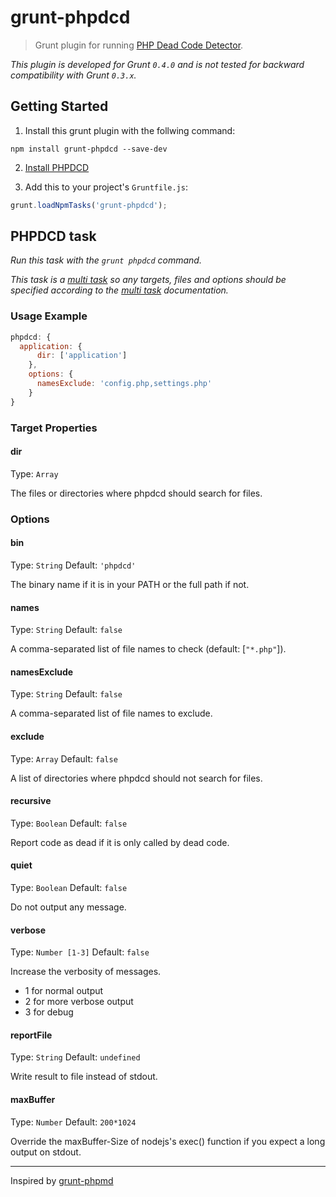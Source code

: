 # grunt-phpdcd

> Grunt plugin for running [PHP Dead Code Detector](https://github.com/sebastianbergmann/phpdcd).

_This plugin is developed for Grunt `0.4.0` and is not tested for backward compatibility with Grunt `0.3.x`._

## Getting Started

1. Install this grunt plugin with the follwing command:

```shell
npm install grunt-phpdcd --save-dev
```

2. [Install PHPDCD](https://github.com/sebastianbergmann/phpdcd#installation)

3. Add this to your project's `Gruntfile.js`:

```js
grunt.loadNpmTasks('grunt-phpdcd');
```

## PHPDCD task

_Run this task with the `grunt phpdcd` command._

_This task is a [multi task][] so any targets, files and options should be specified according to the [multi task][] documentation._

[multi task]: https://github.com/gruntjs/grunt/wiki/Configuring-tasks

### Usage Example

```js
phpdcd: {
  application: {
	  dir: ['application']
	},
	options: {
	  namesExclude: 'config.php,settings.php'
	}
}
```

### Target Properties

#### dir
Type: `Array`

The files or directories where phpdcd should search for files.

### Options
#### bin
Type: `String`
Default: `'phpdcd'`

The binary name if it is in your PATH or the full path if not.

#### names
Type: `String`
Default: `false`

A comma-separated list of file names to check (default: [`"*.php"`]).

#### namesExclude
Type: `String`
Default: `false`

A comma-separated list of file names to exclude.

#### exclude
Type: `Array`
Default: `false`

A list of directories where phpdcd should not search for files.

#### recursive
Type: `Boolean`
Default: `false`

Report code as dead if it is only called by dead code.

#### quiet
Type: `Boolean`
Default: `false`

Do not output any message.

#### verbose
Type: `Number [1-3]`
Default: `false`

Increase the verbosity of messages.

- 1 for normal output
- 2 for more verbose output
- 3 for debug

#### reportFile
Type: `String`
Default: `undefined`

Write result to file instead of stdout.

#### maxBuffer
Type: `Number`
Default: `200*1024`

Override the maxBuffer-Size of nodejs's exec() function if you expect a long output on stdout.

---
Inspired by [grunt-phpmd](https://github.com/alappe/grunt-phpmd)
